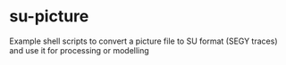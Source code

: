 # su-picture
Example shell scripts to convert a picture file to SU format (SEGY traces) and use it for processing or modelling
